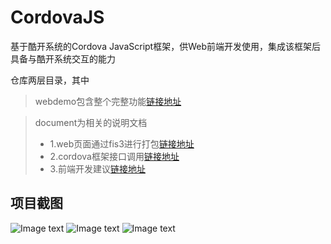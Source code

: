 # CordovaJS
基于酷开系统的Cordova JavaScript框架，供Web前端开发使用，集成该框架后具备与酷开系统交互的能力

仓库两层目录，其中

> webdemo包含整个完整功能[链接地址](https://github.com/fanyanbo/CordovaJS/tree/master/webdemo)

> document为相关的说明文档<br>
> *  1.web页面通过fis3进行打包[链接地址](https://github.com/fanyanbo/CordovaJS/blob/master/document/web%E6%89%93%E5%8C%85---fis.md)<br>
> *   2.cordova框架接口调用[链接地址](https://github.com/fanyanbo/CordovaJS/blob/master/document/%E6%8E%A5%E5%8F%A3%E8%B0%83%E7%94%A8%E6%96%87%E6%A1%A3.md)<br>
> * 3.前端开发建议[链接地址](https://github.com/fanyanbo/CordovaJS/blob/master/document/suggestion.md)<br>

## 项目截图 ##

![Image text](https://github.com/fanyanbo/CordovaJS/blob/master/webdemo/img/test.png)
![Image text](https://github.com/fanyanbo/CordovaJS/blob/master/webdemo/img/test2.png)
![Image text](https://github.com/fanyanbo/CordovaJS/blob/master/webdemo/img/test3.png)
